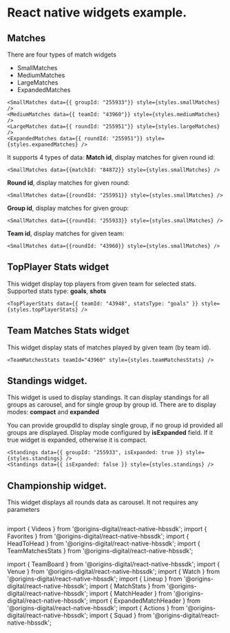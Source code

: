 # React native widgets example.

## Matches
There are four types of match widgets
- SmallMatches
- MediumMatches
- LargeMatches
- ExpandedMatches

```
<SmallMatches data={{ groupId: "255933"}} style={styles.smallMatches} />
<MediumMatches data={{ teamId: "43960"}} style={styles.mediumMatches} />
<LargeMatches data={{ roundId: "255951"}} style={styles.largeMatches} />
<ExpandedMatches data={{ roundId: "255951"}} style={styles.expanedMatches} />
```

It supports 4 types of data:
**Match id**, display matches for given round id:

```
<SmallMatches data={{matchId: "84872}} style={styles.smallMatches} />
```
**Round id**, display matches for given round:
```
<SmallMatches data={{roundId: "255951}} style={styles.smallMatches} />
```

**Group id**, display matches for given group:
```
<SmallMatches data={{roundId: "255933}} style={styles.smallMatches} />
```

**Team id**, display matches for given team:
```
<SmallMatches data={{roundId: "43960}} style={styles.smallMatches} />
```

## TopPlayer Stats widget

This widget display top players from given team for selected stats.
Supported stats type: **goals**, **shots**

```
<TopPlayerStats data={{ teamId: "43948", statsType: "goals" }} style={styles.topPlayerStats} />
```


## Team Matches Stats widget

This widget display stats of matches played by given team (by team id).
```
<TeamMatchesStats teamId="43960" style={styles.teamMatchesStats} />
```

## Standings widget.
This widget is used to display standings. It can display standings for all groups as carousel,
and for single group by group id. There are to display modes: **compact** and **expanded**

You can provide groupdId to display single group, if no group id provided all groups are displayed.
Display mode configured by **isExpanded** field. If it true widget is expanded, otherwise it is compact.

```
<Standings data={{ groupId: "255933", isExpanded: true }} style={styles.standings} />
<Standings data={{ isExpanded: false }} style={styles.standings} />
```

## Championship widget.
This widget displays all rounds data as carousel. It not requires any parameters
```<Championship  style={styles.championship} />
```

import { Videos } from '@origins-digital/react-native-hbssdk';
import { Favorites } from '@origins-digital/react-native-hbssdk';
import { HeadToHead } from '@origins-digital/react-native-hbssdk';
import { TeamMatchesStats } from '@origins-digital/react-native-hbssdk';

import { TeamBoard } from '@origins-digital/react-native-hbssdk';
import { Venue } from '@origins-digital/react-native-hbssdk';
import { Watch } from '@origins-digital/react-native-hbssdk';
import { Lineup } from '@origins-digital/react-native-hbssdk';
import { MatchStats } from '@origins-digital/react-native-hbssdk';
import { MatchHeader } from '@origins-digital/react-native-hbssdk';
import { ExpandedMatchHeader } from '@origins-digital/react-native-hbssdk';
import { Actions } from '@origins-digital/react-native-hbssdk';
import { Squad } from '@origins-digital/react-native-hbssdk';
